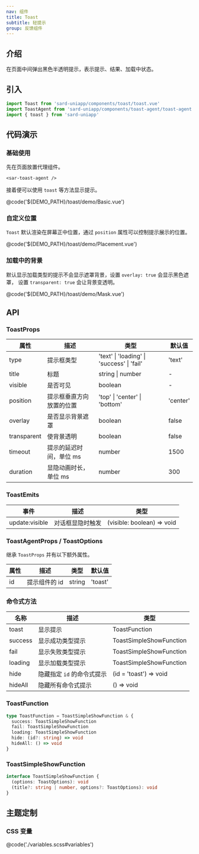 ```yaml
---
nav: 组件
title: Toast
subtitle: 轻提示
group: 反馈组件
---
```


## 介绍

在页面中间弹出黑色半透明提示，表示提示、结果、加载中状态。

## 引入

```ts
import Toast from 'sard-uniapp/components/toast/toast.vue'
import ToastAgent from 'sard-uniapp/components/toast-agent/toast-agent.vue'
import { toast } from 'sard-uniapp'
```

## 代码演示

### 基础使用

先在页面放置代理组件。

```tsx
<sar-toast-agent />
```

接着便可以使用 `toast` 等方法显示提示。

@code('${DEMO_PATH}/toast/demo/Basic.vue')

### 自定义位置

`Toast` 默认渲染在屏幕正中位置，通过 `position` 属性可以控制提示展示的位置。

@code('${DEMO_PATH}/toast/demo/Placement.vue')

### 加载中的背景

默认显示加载类型的提示不会显示遮罩背景，设置 `overlay: true` 会显示黑色遮罩， 设置 `transparent: true` 会让背景变透明。

@code('${DEMO_PATH}/toast/demo/Mask.vue')

## API

### ToastProps

| 属性        | 描述                     | 类型                                       | 默认值   |
| ----------- | ------------------------ | ------------------------------------------ | -------- |
| type        | 提示框类型               | 'text' \| 'loading' \| 'success' \| 'fail' | 'text'   |
| title       | 标题                     | string \| number                           | -        |
| visible     | 是否可见                 | boolean                                    | -        |
| position    | 提示框垂直方向放置的位置 | 'top' \| 'center' \| 'bottom'              | 'center' |
| overlay     | 是否显示背景遮罩         | boolean                                    | false    |
| transparent | 使背景透明               | boolean                                    | false    |
| timeout     | 提示的延迟时间，单位 ms  | number                                     | 1500     |
| duration    | 显隐动画时长，单位 ms    | number                                     | 300      |

### ToastEmits

| 事件           | 描述             | 类型                       |
| -------------- | ---------------- | -------------------------- |
| update:visible | 对话框显隐时触发 | (visible: boolean) => void |

### ToastAgentProps / ToastOptions

继承 `ToastProps` 并有以下额外属性。

| 属性 | 描述          | 类型   | 默认值  |
| ---- | ------------- | ------ | ------- |
| id   | 提示组件的 id | string | 'toast' |

### 命令式方法

| 名称    | 描述                       | 类型                    |
| ------- | -------------------------- | ----------------------- |
| toast   | 显示提示                   | ToastFunction           |
| success | 显示成功类型提示           | ToastSimpleShowFunction |
| fail    | 显示失败类型提示           | ToastSimpleShowFunction |
| loading | 显示加载类型提示           | ToastSimpleShowFunction |
| hide    | 隐藏指定 `id` 的命令式提示 | (id = 'toast') => void  |
| hideAll | 隐藏所有命令式提示         | () => void              |

### ToastFunction

```ts
type ToastFunction = ToastSimpleShowFunction & {
  success: ToastSimpleShowFunction
  fail: ToastSimpleShowFunction
  loading: ToastSimpleShowFunction
  hide: (id?: string) => void
  hideAll: () => void
}
```

### ToastSimpleShowFunction

```ts
interface ToastSimpleShowFunction {
  (options: ToastOptions): void
  (title?: string | number, options?: ToastOptions): void
}
```

## 主题定制

### CSS 变量

@code('./variables.scss#variables')
